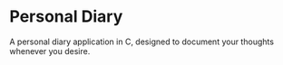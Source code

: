 # Personal Diary

A personal diary application in C, designed to document your thoughts whenever you desire.
